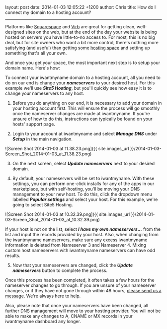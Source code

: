 layout: post
date: 2014-01-03 12:05:22 +1200
author: Chris
title: How do I connect my domain to a hosting account?


----

Platforms like [Squarespace](https://iwantmyname.com/features/applications/custom-domain-apps/websites/squarespace-build-your-website-with-own-url) and [Virb](https://iwantmyname.com/services/website-builder/virb-custom-domain) are great for getting clean, well-designed sites on the web, but at the end of the day your website is being hosted on servers you have little-to-no access to. For most, this is no big deal, but for site owners who want a bit more control, there's nothing more satisfying (and useful) than getting some [hosting space](https://iwantmyname.com/features/domains/web-hosting) and setting up something that's all your own.

And once you get your space, the most important next step is to setup your domain name. Here's how:

To connect your iwantmyname domain to a hosting account, all you need to do on our end is change your ***nameservers*** to your desired host. For this example we'll use ***Site5 Hosting***, but you'll quickly see how easy it is to change your nameservers to any host.

1. Before you do anything on our end, it is necessary to add your domain in your hosting account first. This will ensure the process will go smoothly once the nameserver changes are made at iwantmyname. If you're unsure of how to do this, instructions can typically be found on your hosts' support page.

2. Login to your account at iwantmyname and select ***Manage DNS*** under ***Setup*** in the main navigation.

![Screen Shot 2014-01-03 at 11.38.23.png]({{ site.images_url }}/2014-01-03-Screen_Shot_2014-01-03_at_11.38.23.png)

3. On the next screen, select ***Update nameservers*** next to your desired domain.

4. By default, your nameservers will be set to iwantmyname. With these settings, you can perform one-click installs for any of the apps in our marketplace, but with self-hosting, you'll be moving your DNS management to your new host. To do this, click the dropdown menu labelled ***Popular settings*** and select your host. For this example, we're going to select Site5 Hosting.

![Screen Shot 2014-01-03 at 10.32.39.png]({{ site.images_url }}/2014-01-03-Screen_Shot_2014-01-03_at_10.32.39.png)

If your host is not on the list, select ***I have my own nameservers...*** from the list and input the records provided by your host. Also, when changing from the iwantmyname nameservers, make sure any excess iwantmyname information is deleted from Nameserver 3 and Nameserver 4. Mixing custom host nameservers with iwantmyname nameservers can have odd results.

5. Now that your nameservers are changed, click the ***Update nameservers*** button to complete the process.

​Once this process has been completed, it often takes a few hours for the nameserver changes to go through. If you are unsure of your nameserver changes, or if they have not gone through within 48 hours, [please send us a message](https://iwantmyname.com/support). We're always here to help.

Also, please note that once your nameservers have been changed, all further DNS management will move to your hosting provider. You will not be able to make any changes to A, CNAME or MX records in your iwantmyname dashboard any longer.
